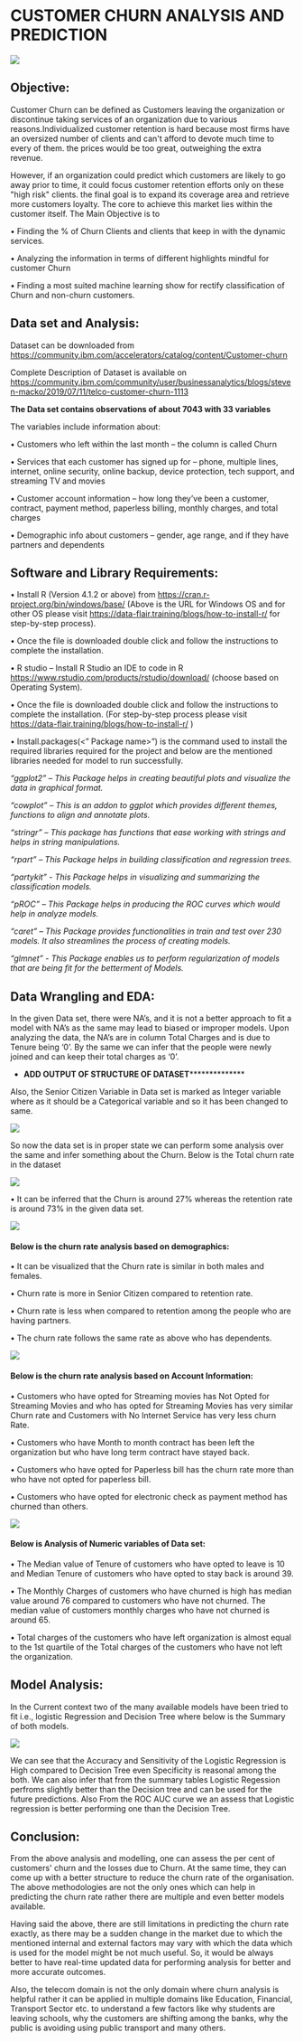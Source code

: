 # CUSTOMER CHURN ANALYSIS AND PREDICTION

<img src="https://kranthi.me/wp-content/uploads/2020/04/Telecom_Churn_Prediction-e1587281300645.jpg">
 

## Objective:
Customer Churn can be defined as Customers leaving the organization or discontinue taking services of an organization due to 
various reasons.Individualized customer retention is hard because most firms have an oversized number of clients and can't 
afford to devote much time to every of them. the prices would be too great, outweighing the extra revenue. 

However, if an organization could predict which customers are likely to go away prior to time, it could focus customer retention efforts 
only on these "high risk" clients. the final goal is to expand its coverage area and retrieve more customers loyalty. The core to achieve 
this market lies within the customer itself.
The Main Objective is to

•	Finding the % of Churn Clients and clients that keep in with the dynamic services. 

•	Analyzing the information in terms of different highlights mindful for customer Churn 

•	Finding a most suited machine learning show for rectify classification of Churn and non-churn customers.

## Data set and Analysis:

Dataset can be downloaded from https://community.ibm.com/accelerators/catalog/content/Customer-churn

Complete Description of Dataset is available on https://community.ibm.com/community/user/businessanalytics/blogs/steven-macko/2019/07/11/telco-customer-churn-1113


**The Data set contains observations of about 7043 with 33 variables**

The variables include information about:

•	Customers who left within the last month – the column is called Churn

•	Services that each customer has signed up for – phone, multiple lines, internet, online security, online backup, device protection, tech support, and streaming TV and movies

•	Customer account information – how long they’ve been a customer, contract, payment method, paperless billing, monthly charges, and total charges

•	Demographic info about customers – gender, age range, and if they have partners and dependents


## Software and Library Requirements:

•	Install R (Version 4.1.2 or above) from https://cran.r-project.org/bin/windows/base/
(Above is the URL for Windows OS and for other OS please visit https://data-flair.training/blogs/how-to-install-r/ for step-by-step process).

•	Once the file is downloaded double click and follow the instructions to complete the installation.

•	R studio – Install R Studio an IDE to code in R  https://www.rstudio.com/products/rstudio/download/  (choose based on Operating System).

•	Once the file is downloaded double click and follow the instructions to complete the installation.
(For step-by-step process please visit https://data-flair.training/blogs/how-to-install-r/ )

•	Install.packages(<” Package name>”) is the command used to install the required libraries required for the project and below are the mentioned libraries needed for model to run successfully.

_“ggplot2” – This Package helps in creating beautiful plots and visualize the data in graphical format._

_“cowplot” – This is an addon to ggplot which provides different themes, functions to align and annotate plots._

_“stringr” – This package has functions that ease working with strings and helps in string manipulations._

_“rpart” – This Package helps in building classification and regression trees._

_“partykit” - This Package helps in visualizing and summarizing the classification models._

_“pROC” – This Package helps in producing the ROC curves which would help in analyze models._

_“caret” – This Package provides functionalities in train and test over 230 models. It also streamlines the process of creating models._

_“glmnet” - This Package enables us to perform regularization of models that are being fit for the betterment of Models._

## Data Wrangling and EDA:

In the given Data set, there were NA’s, and it is not a better approach to fit a model with NA’s as the same may lead to biased or improper models. Upon analyzing the data, the NA’s are in column Total Charges and is due to Tenure being ‘0’. By the same we can infer that the people were newly joined and can keep their total charges as ‘0’.

* **************ADD OUTPUT OF STRUCTURE OF DATASET****************************
  
Also, the Senior Citizen Variable in Data set is marked as Integer variable where as it should be a Categorical variable and so it has been changed to same.

<img src="https://github.com/ACM40960/project-Pyate/blob/main/images/Senior%20Citizen.png">
 
So now the data set is in proper state we can perform some analysis over the same and infer something about the Churn.
Below is the Total churn rate in the dataset 

<img src="https://github.com/ACM40960/project-Pyate/blob/main/images/Churn%20Percent.png">
 
•	It can be inferred that the Churn is around 27% whereas the retention rate is around 73% in the given data set.

<img src="https://github.com/ACM40960/project-Pyate/blob/main/images/Churn%20based%20on%20Demographics.png">

#### Below is the churn rate analysis based on demographics:
 
•	It can be visualized that the Churn rate is similar in both males and females.

•	Churn rate is more in Senior Citizen compared to retention rate.

•	Churn rate is less when compared to retention among the people who are having partners.

•	The churn rate follows the same rate as above who has dependents.

<img src="https://github.com/ACM40960/project-Pyate/blob/main/images/Churn%20Based%20on%20Account%20info.png">

#### Below is the churn rate analysis based on Account Information:
 
•	Customers who have opted for Streaming movies has Not Opted for Streaming Movies and who has opted for Streaming Movies has very similar Churn rate and Customers with No Internet Service has very less churn Rate.

•	Customers who have Month to month contract has been left the organization but who have long term contract have stayed back.

•	Customers who have opted for Paperless bill has the churn rate more than who have not opted for paperless bill.

•	Customers who have opted for electronic check as payment method has churned than others.

<img src="https://github.com/ACM40960/project-Pyate/blob/main/images/Boxplots%20of%20Churn%20on%20different%20variables.png">

#### Below is Analysis of Numeric variables of Data set:
 
•	The Median value of Tenure of customers who have opted to leave is 10 and Median Tenure of customers who have opted to stay back is around 39.

•	The Monthly Charges of customers who have churned is high has median value around 76 compared to customers who have not churned. The median value of customers monthly charges who have not churned is around 65.

•	Total charges of the customers who have left organization is almost equal to the 1st quartile of the Total charges of the customers who have not left the organization.





## Model Analysis:

In the Current context two of the many available models have been tried to fit i.e., logistic Regression and Decision Tree where below is the Summary of both models. 

<img src="https://github.com/ACM40960/project-Pyate/blob/main/images/combined%20image.png">

We can see that the Accuracy and Sensitivity of the Logistic Regression is High compared to Decision Tree even Specificity is reasonal among the both. We can also infer that from the summary tables Logistic Regession perfroms slightly better than the Decision tree and can be used for the future predictions.
Also From the ROC AUC curve we an assess that Logistic regression is better performing one than the Decision Tree.

## Conclusion:
From the above analysis and modelling, one can assess the per cent of customers' churn and the losses due to Churn. At the same time, they can come up with a better structure to reduce the churn rate of the organisation. The above methodologies are not the only ones which can help in predicting the churn rate rather there are multiple and even better models available.

Having said the above, there are still limitations in predicting the churn rate exactly, as there may be a sudden change in the market due to which the mentioned internal and external factors may vary with which the data which is used for the model might be not much useful. So, it would be always better to have real-time updated data for performing analysis for better and more accurate outcomes.

Also, the telecom domain is not the only domain where churn analysis is helpful rather it can be applied in multiple domains like Education, Financial, Transport Sector etc. to understand a few factors like why students are leaving schools, why the customers are shifting among the banks, why the public is avoiding using public transport and many others.
